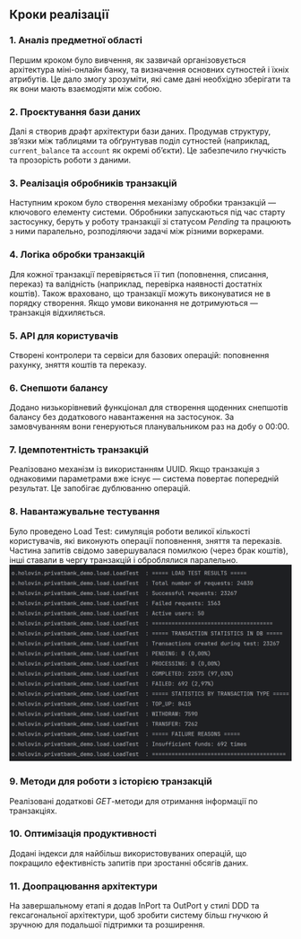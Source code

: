 ## Кроки реалізації

### 1. Аналіз предметної області
Першим кроком було вивчення, як зазвичай організовується архітектура міні-онлайн банку, та визначення основних сутностей і їхніх атрибутів. Це дало змогу зрозуміти, які саме дані необхідно зберігати та як вони мають взаємодіяти між собою.

### 2. Проєктування бази даних
Далі я створив драфт архітектури бази даних. Продумав структуру, зв’язки між таблицями та обґрунтував поділ сутностей (наприклад, `current_balance` та `account` як окремі об’єкти). Це забезпечило гнучкість та прозорість роботи з даними.

### 3. Реалізація обробників транзакцій
Наступним кроком було створення механізму обробки транзакцій — ключового елементу системи. Обробники запускаються під час старту застосунку, беруть у роботу транзакції зі статусом *Pending* та працюють з ними паралельно, розподіляючи задачі між різними воркерами.

### 4. Логіка обробки транзакцій
Для кожної транзакції перевіряється її тип (поповнення, списання, переказ) та валідність (наприклад, перевірка наявності достатніх коштів). Також враховано, що транзакції можуть виконуватися не в порядку створення. Якщо умови виконання не дотримуються — транзакція відхиляється.

### 5. API для користувачів
Створені контролери та сервіси для базових операцій: поповнення рахунку, зняття коштів та переказу.

### 6. Снепшоти балансу
Додано низькорівневий функціонал для створення щоденних снепшотів балансу без додаткового навантаження на застосунок. За замовчуванням вони генеруються планувальником раз на добу о 00:00.

### 7. Ідемпотентність транзакцій
Реалізовано механізм із використанням UUID. Якщо транзакція з однаковими параметрами вже існує — система повертає попередній результат. Це запобігає дублюванню операцій.

### 8. Навантажувальне тестування
Було проведено Load Test: симуляція роботи великої кількості користувачів, які виконують операції поповнення, зняття та переказів. Частина запитів свідомо завершувалася помилкою (через брак коштів), інші ставали в чергу транзакцій і оброблялися паралельно.
![img.png](img.png)

### 9. Методи для роботи з історією транзакцій
Реалізовані додаткові *GET*-методи для отримання інформації по транзакціях.

### 10. Оптимізація продуктивності
Додані індекси для найбільш використовуваних операцій, що покращило ефективність запитів при зростанні обсягів даних.

### 11. Доопрацювання архітектури
На завершальному етапі я додав InPort та OutPort у стилі DDD та гексагональної архітектури, щоб зробити систему більш гнучкою й зручною для подальшої підтримки та розширення.
